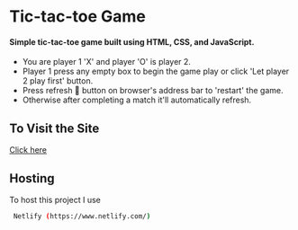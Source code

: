 # Tic-tac-toe Game
#### Simple tic-tac-toe game built using HTML, CSS, and JavaScript.

 - You are player 1 'X' and player 'O' is player 2.
 - Player 1 press any empty box to begin the game play or click 'Let player 2 play first' button.
 - Press refresh 🔄 button on browser's  address bar to 'restart' the game.
 - Otherwise after completing a match it'll automatically refresh. 
 
 ## To Visit the Site

[Click here ](https://tic-tac-toe-game25.netlify.app/)

## Hosting 

To host this project I use

```bash
 Netlify (https://www.netlify.com/)
```
